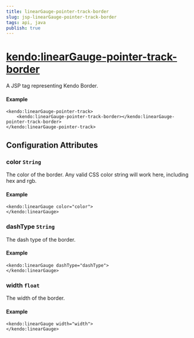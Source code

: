 ```yaml
---
title: linearGauge-pointer-track-border
slug: jsp-linearGauge-pointer-track-border
tags: api, java
publish: true
---
```


# <kendo:linearGauge-pointer-track-border>
A JSP tag representing Kendo Border.

#### Example
    <kendo:linearGauge-pointer-track>
        <kendo:linearGauge-pointer-track-border></kendo:linearGauge-pointer-track-border>
    </kendo:linearGauge-pointer-track>


## Configuration Attributes


### color `String`

The color of the border. Any valid CSS color string will work here, including hex and rgb.

#### Example
    <kendo:linearGauge color="color">
    </kendo:linearGauge>



### dashType `String`

The dash type of the border.

#### Example
    <kendo:linearGauge dashType="dashType">
    </kendo:linearGauge>



### width `float`

The width of the border.

#### Example
    <kendo:linearGauge width="width">
    </kendo:linearGauge>


